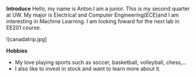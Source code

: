 **Introduce**
Hello, my name is Anton.I am a junior. This is my second quarter at UW.
My major is Electrical and Computer Engineering(ECE)and I am interesting in Machine Learning.
I am looking foward for the next lab in EE201 course.

![canadatrip.jpg]

**Hobbies**
- My love playing sports such as soccer, basketball, volleyball, chess,...
- I also like to invest in stock and want to learn more about it. 
